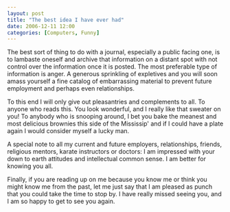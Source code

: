 ```yaml
---
layout: post
title: "The best idea I have ever had"
date: 2006-12-11 12:00
categories: [Computers, Funny]
---
```


The best sort of thing to do with a journal, especially a public facing one, is to lambaste oneself and archive that information on a distant spot with not control over the information once it is posted. The most preferable type of information is anger. A generous sprinkling of expletives and you will soon amass yourself a fine catalog of embarrassing material to prevent future employment and perhaps even relationships.
 
To this end I will only give out pleasantries and complements to all. To anyone who reads this. You look wonderful, and I really like that sweater on you! To anybody who is snooping around, I bet you bake the meanest and most delicious brownies this side of the Mississip' and if I could have a plate again I would consider myself a lucky man.
 
A special note to all my current and future employers, relationships, friends, religious mentors, karate instructors or doctors: I am impressed with your down to earth attitudes and intellectual common sense. I am better for knowing you all.
 
Finally, if you are reading up on me because you know me or think you might know me from the past, let me just say that I am pleased as punch that you could take the time to stop by. I have really missed seeing you, and I am so happy to get to see you again.

